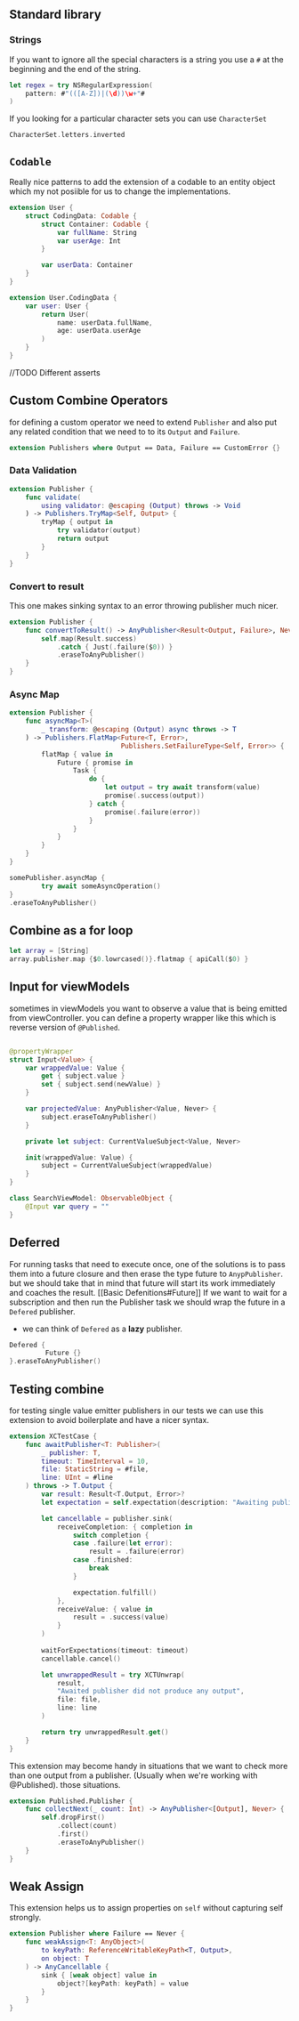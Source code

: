 ## Standard library
### Strings
If you want to ignore all the special characters is a string you use a `#` at the beginning and the end of the string.
```Swift
let regex = try NSRegularExpression(
    pattern: #"(([A-Z])|(\d))\w+"#
)
```

If you looking for a particular character sets you can use `CharacterSet`
```Swift
CharacterSet.letters.inverted
```

## `Codable`
Really nice patterns to add the extension of a codable to an entity object which my not posiible for us to change the implementations.
``` Swift
extension User {
    struct CodingData: Codable {
        struct Container: Codable {
            var fullName: String
            var userAge: Int
        }

        var userData: Container
    }
}

extension User.CodingData {
    var user: User {
        return User(
            name: userData.fullName,
            age: userData.userAge
        )
    }
}
```

//TODO Different asserts

## Custom Combine Operators
for defining a custom operator we need to extend `Publisher` and also put any related condition that we need to to its `Output` and `Failure`.
```Swift
extension Publishers where Output == Data, Failure == CustomError {}
```

### Data Validation[]()
```Swift
extension Publisher {
    func validate(
        using validator: @escaping (Output) throws -> Void
    ) -> Publishers.TryMap<Self, Output> {
        tryMap { output in
            try validator(output)
            return output
        }
    }
}
```
### Convert to result
This one makes sinking syntax to an error throwing publisher much nicer.
```Swift
extension Publisher {
    func convertToResult() -> AnyPublisher<Result<Output, Failure>, Never> {
        self.map(Result.success)
            .catch { Just(.failure($0)) }
            .eraseToAnyPublisher()
    }
}
```
### Async Map 
```Swift
extension Publisher {
    func asyncMap<T>(
        _ transform: @escaping (Output) async throws -> T
    ) -> Publishers.FlatMap<Future<T, Error>,
                            Publishers.SetFailureType<Self, Error>> {
        flatMap { value in
            Future { promise in
                Task {
                    do {
                        let output = try await transform(value)
                        promise(.success(output))
                    } catch {
                        promise(.failure(error))
                    }
                }
            }
        }
    }
}

somePublisher.asyncMap {
		try await someAsyncOperation()
}
.eraseToAnyPublisher()
```

## Combine as a for loop
```Swift
let array = [String]
array.publisher.map {$0.lowrcased()}.flatmap { apiCall($0) }
```

## Input for viewModels
sometimes in viewModels you want to observe a value that is being emitted from viewController. you can define a property wrapper like this which is reverse version of  `@Published`.
```Swift

@propertyWrapper
struct Input<Value> {
    var wrappedValue: Value {
        get { subject.value }
        set { subject.send(newValue) }
    }

    var projectedValue: AnyPublisher<Value, Never> {
        subject.eraseToAnyPublisher()
    }

    private let subject: CurrentValueSubject<Value, Never>

    init(wrappedValue: Value) {
        subject = CurrentValueSubject(wrappedValue)
    }
}
```
```Swift
class SearchViewModel: ObservableObject {
	@Input var query = ""
}
```

## Deferred
For running tasks that need to execute once, one of the solutions is to pass them into a future closure and then erase the type future to `AnypPublisher`. but we should take that in mind that future will start its work immediately and coaches the result. [[Basic Defenitions#Future]]
If we want to wait for a subscription and then run the Publisher task we should wrap the future in a `Defered` publisher.
* we can think of `Defered` as a **lazy** publisher.
```Swift
Defered {
		 Future {}
}.eraseToAnyPublisher()
```

## Testing combine
for testing single value emitter publishers in our tests we can use this extension to avoid boilerplate and have a nicer syntax.

``` Swift
extension XCTestCase {
    func awaitPublisher<T: Publisher>(
        _ publisher: T,
        timeout: TimeInterval = 10,
        file: StaticString = #file,
        line: UInt = #line
    ) throws -> T.Output {
        var result: Result<T.Output, Error>?
        let expectation = self.expectation(description: "Awaiting publisher")

        let cancellable = publisher.sink(
            receiveCompletion: { completion in
                switch completion {
                case .failure(let error):
                    result = .failure(error)
                case .finished:
                    break
                }

                expectation.fulfill()
            },
            receiveValue: { value in
                result = .success(value)
            }
        )
        
        waitForExpectations(timeout: timeout)
        cancellable.cancel()

        let unwrappedResult = try XCTUnwrap(
            result,
            "Awaited publisher did not produce any output",
            file: file,
            line: line
        )

        return try unwrappedResult.get()
    }
}
```
This extension may become handy in situations that we want to check more than one output from a publisher. (Usually when we're working with @Published). those situations.
```Swift 
extension Published.Publisher {
    func collectNext(_ count: Int) -> AnyPublisher<[Output], Never> {
        self.dropFirst()
            .collect(count)
            .first()
            .eraseToAnyPublisher()
    }
}
```

## Weak Assign
This extension helps us to assign properties on `self` without capturing self strongly.
```Swift
extension Publisher where Failure == Never {
    func weakAssign<T: AnyObject>(
        to keyPath: ReferenceWritableKeyPath<T, Output>,
        on object: T
    ) -> AnyCancellable {
        sink { [weak object] value in
            object?[keyPath: keyPath] = value
        }
    }
}
```